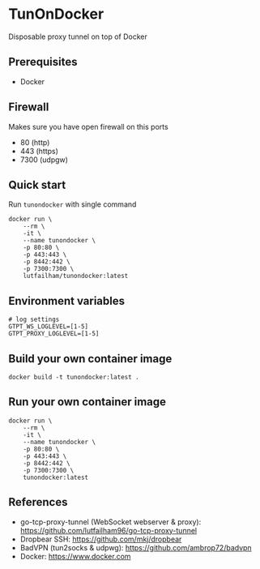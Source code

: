 # TunOnDocker
Disposable proxy tunnel on top of Docker

## Prerequisites
- Docker

## Firewall
Makes sure you have open firewall on this ports
- 80 (http)
- 443 (https)
- 7300 (udpgw)

## Quick start
Run `tunondocker` with single command
```shell
docker run \
    --rm \
    -it \
    --name tunondocker \
    -p 80:80 \
    -p 443:443 \
    -p 8442:442 \
    -p 7300:7300 \
    lutfailham/tunondocker:latest
```

## Environment variables
```
# log settings
GTPT_WS_LOGLEVEL=[1-5]
GTPT_PROXY_LOGLEVEL=[1-5]
```

## Build your own container image
```shell
docker build -t tunondocker:latest .
```

## Run your own container image
```shell
docker run \
    --rm \
    -it \
    --name tunondocker \
    -p 80:80 \
    -p 443:443 \
    -p 8442:442 \
    -p 7300:7300 \
    tunondocker:latest
```

## References
- go-tcp-proxy-tunnel (WebSocket webserver & proxy): https://github.com/lutfailham96/go-tcp-proxy-tunnel
- Dropbear SSH: https://github.com/mkj/dropbear
- BadVPN (tun2socks & udpwg): https://github.com/ambrop72/badvpn
- Docker: https://www.docker.com